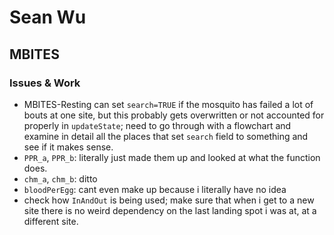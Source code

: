 # Sean Wu

## MBITES

### Issues & Work
  * MBITES-Resting can set `search=TRUE` if the mosquito has failed a lot of bouts at one site, but this probably gets overwritten or not accounted for properly in `updateState`; need to go through with a flowchart and examine in detail all the places that set `search` field to something and see if it makes sense.
  * `PPR_a`, `PPR_b`: literally just made them up and looked at what the function does.
  * `chm_a`, `chm_b`: ditto
  * `bloodPerEgg`: cant even make up because i literally have no idea
  * check how `InAndOut` is being used; make sure that when i get to a new site there is no weird dependency on the last landing spot i was at, at a different site.
